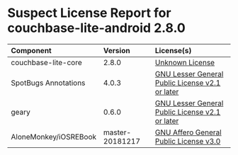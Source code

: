 
Suspect License Report for couchbase-lite-android 2.8.0
=======================================================

|Component|Version|License(s)|
| :--- | :--- | :--- |
|couchbase-lite-core|2.8.0|[Unknown License](../../license-data/00000000-0010-0000-0000-000000000000.txt)|
|SpotBugs Annotations|4.0.3|[GNU Lesser General Public License v2.1 or later](../../license-data/cff110eb-f85c-445c-9d3b-00a04b7f4cf0.txt)|
|geary|0.6.0|[GNU Lesser General Public License v2.1 or later](../../license-data/cff110eb-f85c-445c-9d3b-00a04b7f4cf0.txt)|
|AloneMonkey/iOSREBook|master-20181217|[GNU Affero General Public License v3.0](../../license-data/394cd54e-2263-4005-ac0b-2c080a383d84.txt)|
